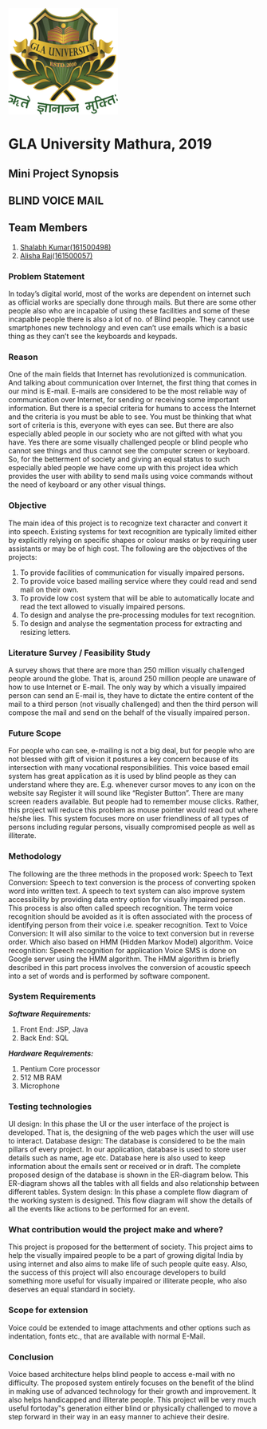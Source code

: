 ![University logo](https://github.com/mittalshalabh16/Blind-Voice-Mail/blob/master/images/uni_logo.png)
# GLA University Mathura, 2019
## Mini Project Synopsis
## BLIND VOICE MAIL
## Team Members
1. [Shalabh Kumar(161500498)](https://github.com/mittalshalabh16)
2. [Alisha Raj(161500057)]()

### Problem Statement

 In today’s digital world, most of the works are dependent on internet such as official works are specially done through mails. But there are some other people also who are incapable of using these facilities and some of these incapable people there is also a lot of no. of Blind people. They cannot use smartphones new technology and even can’t use emails which is a basic thing as they can’t see the keyboards and keypads. 

### Reason

 One of the main fields that Internet has revolutionized is communication. And talking about communication over Internet, the first thing that comes in our mind is E-mail. E-mails are considered to be the most reliable way of communication over Internet, for sending or receiving some important information. But there is a special criteria for humans to access the Internet and the criteria is you must be able to see. You must be thinking that what sort of criteria is this, everyone with eyes can see. But there are also especially abled people in our society who are not gifted with what you have. Yes there are some visually challenged people or blind people who cannot see things and thus cannot see the computer screen or keyboard.
So, for the betterment of society and giving an equal status to such especially abled people we have come up with this project idea which provides the user with ability to send mails using voice commands without the need of keyboard or any other visual things.

### Objective

 The main idea of this project is to recognize text character and convert it into speech. Existing systems for text recognition are typically limited either by explicitly relying on specific shapes or colour masks or by requiring user assistants or may be of high cost. The following are the objectives of the projects:  
1. To provide facilities of communication for visually impaired persons.
2. To provide voice based mailing service where they could read and send mail on their own.
3. To provide low cost system that will be able to automatically locate and read the text allowed to visually impaired persons.
4. To design and analyse the pre-processing modules for text recognition.
5. To design and analyse the segmentation process for extracting and resizing letters.

### Literature Survey / Feasibility Study

 A survey shows that there are more than 250 million visually challenged people around the globe. That is, around 250 million people are unaware of how to use Internet or E-mail. The only way by which a visually impaired person can send an E-mail is, they have to dictate the entire content of the mail to a third person (not visually challenged) and then the third person will compose the mail and send on the behalf of the visually impaired person.

### Future Scope

 For people who can see, e-mailing is not a big deal, but for people who are not blessed with gift of vision it postures a key concern because of its intersection with many vocational responsibilities. This voice based email system has great application as it is used by blind people as they can understand where they are. E.g. whenever cursor moves to any icon on the website say Register it will sound like “Register Button”. There are many screen readers available. But people had to remember mouse clicks. Rather, this project will reduce this problem as mouse pointer would read out where he/she lies. This system focuses more on user friendliness of all types of persons including regular persons, visually compromised people as well as illiterate.

### Methodology
 
 The following are the three methods in the proposed work:
Speech to Text Conversion: Speech to text conversion is the process of converting spoken word into written text. A speech to text system can also improve system accessibility by providing data entry option for visually impaired person. This process is also often called speech recognition. The term voice recognition should be avoided as it is often associated with the process of identifying person from their voice i.e. speaker recognition.
Text to Voice Conversion: It will also similar to the voice to text conversion but in reverse order. Which also based on HMM (Hidden Markov Model) algorithm.
Voice recognition: Speech recognition for application Voice SMS is done on Google server using the HMM algorithm. The HMM algorithm is briefly described in this part process involves the conversion of acoustic speech into a set of words and is performed by software component.    


### System Requirements
**_Software Requirements:_**
1. Front End: JSP, Java
2. Back End: SQL

**_Hardware Requirements:_**
1. Pentium Core processor
2. 512 MB RAM
3. Microphone

### Testing technologies

 UI design: In this phase the UI or the user interface of the project is developed. That is, the designing of the web pages which the user will use to interact.
Database design: The database is considered to be the main pillars of every project. In our application, database is used to store user details such as name, age etc. Database here is also used to keep information about the emails sent or received or in draft. The complete proposed design of the database is shown in the ER-diagram below. This ER-diagram shows all the tables with all fields and also relationship between different tables.
System design: In this phase a complete flow diagram of the working system is designed. This flow diagram will show the details of all the events like actions to be performed for an event.

         
### What contribution would the project make and where?

 This project is proposed for the betterment of society. This project aims to help the visually impaired people to be a part of growing digital India by using internet and also aims to make life of such people quite easy. Also, the success of this project will also encourage developers to build something more useful for visually impaired or illiterate people, who also deserves an equal standard in society.

### Scope for extension

 Voice could be extended to image attachments and other options such as indentation, fonts etc., that are available with normal E-Mail. 

### Conclusion
 
 Voice based architecture helps blind people to access e-mail with no difficulty. The proposed system entirely focuses on the benefit of the blind in making use of advanced technology for their growth and improvement. It also helps handicapped and illiterate people. This project will be very much useful fortoday‟s generation either blind or physically challenged to move a step forward in their way in an easy manner to achieve their desire.


